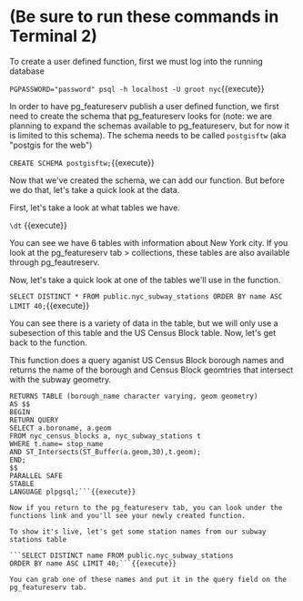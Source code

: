 # (Be sure to run these commands in Terminal 2)

To create a user defined function, first we must log into the running database

```PGPASSWORD="password" psql -h localhost -U groot nyc```{{execute}}



In order to have pg_featureserv publish a user defined function, we first need to create the schema that pg_featureserv looks for (note: we are planning to expand the schemas available to pg_featureserv, but for now it is limited to this schema). The schema needs to be called ```postgisftw``` (aka "postgis for the web")

```CREATE SCHEMA postgisftw;```{{execute}}

Now that we've created the schema, we can add our function. But before we do that, let's take a quick look at the data. 

First, let's take a look at what tables we have.

```\dt``` {{execute}} 


You can see we have 6 tables with information about New York city. If you look at the pg_featureserv tab > collections, these tables are also available through pg_feautreserv. 

Now, let's take a quick look at one of the tables we'll use in the function.

```SELECT DISTINCT * FROM public.nyc_subway_stations ORDER BY name ASC LIMIT 40;```{{execute}}

You can see there is a variety of data in the table, but we will only use a subesection of this table and the US Census Block table. Now, let's get back to the function. 

This function does a query aganist US Census Block borough names and returns the name of the borough and Census Block geomtries that intersect with the subway geometry.

```CREATE or REPLACE FUNCTION postgisftw.nyc_katacoda(stop_name character varying DEFAULT 'Bronx Park East')
RETURNS TABLE (borough_name character varying, geom geometry)
AS $$
BEGIN
RETURN QUERY
SELECT a.boroname, a.geom 
FROM nyc_census_blocks a, nyc_subway_stations t
WHERE t.name= stop_name
AND ST_Intersects(ST_Buffer(a.geom,30),t.geom);
END;
$$
PARALLEL SAFE
STABLE
LANGUAGE plpgsql;```{{execute}}

Now if you return to the pg_featureserv tab, you can look under the functions link and you'll see your newly created function.

To show it's live, let's get some station names from our subway stations table

```SELECT DISTINCT name FROM public.nyc_subway_stations
ORDER BY name ASC LIMIT 40;```{{execute}}

You can grab one of these names and put it in the query field on the pg_featureserv tab.

